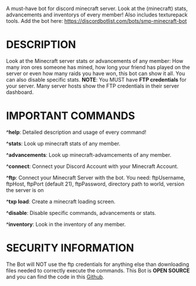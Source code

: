 A must-have bot for discord minecraft server. Look at the (minecraft) stats, advancements and inventorys of every member! Also includes texturepack tools.
Add the bot here: https://discordbotlist.com/bots/smp-minecraft-bot

# DESCRIPTION
Look at the Minecraft server stats or advancements of any member: How many iron ores someone has mined, how long your friend has played on the server or even how many raids you have won, this bot can show it all. You can also disable specific stats.
**NOTE**: You MUST have **FTP credentials** for your server. Many server hosts show the FTP credentials in their server dashboard.

# IMPORTANT COMMANDS
**^help**: Detailed description and usage of every command!

**^stats**: Look up minecraft stats of any member.

**^advancements**: Look up minecraft-advamcements of any member.

**^connect**: Connect your Discord Account with your Minecraft Account.

**^ftp**: Connect your Minecraft Server with the bot. You need: ftpUsername, ftpHost, ftpPort (default 21), ftpPassword, directory path to world, version the server is on

**^txp load**: Create a minecraft loading screen.

**^disable**: Disable specific commands, advancements or stats.

**^inventory**: Look in the inventory of any member.

# SECURITY INFORMATION
The Bot will NOT use the ftp credentials for anything else than downloading files needed to correctly execute the commands. This Bot is **OPEN SOURCE** and you can find the code in this [Github](https://github.com/Lianecx/Smp-Minecraft-Bot).
